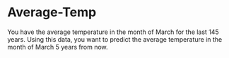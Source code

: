 # Average-Temp
You have the average temperature in the month of March for the last 145 years. Using this data, you want to predict the average temperature in the month of March 5 years from now.
